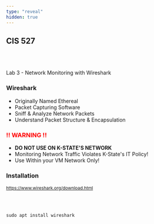 ```yaml
---
type: "reveal"
hidden: true
---
```

<section>
	<h2>CIS 527</h2><br><br><p>Lab 3 - Network Monitoring with Wireshark</p>
</section>
<section>
	<h3>Wireshark</h3>
	<ul>
		<li>Originally Named Ethereal</li>
		<li>Packet Capturing Software</li>
		<li>Sniff & Analyze Network Packets</li>
		<li>Understand Packet Structure & Encapsulation</li>
	</ul>
</section>
<section>
	<h3 style="color: red !important">!! WARNING !!</h3>
	<ul>
		<li><b>DO NOT USE ON K-STATE'S NETWORK</b></li>
		<li>Monitoring Network Traffic Violates K-State's IT Policy!</li>
		<li>Use Within your VM Network Only!</li>
	</ul>
</section>
<section>
	<h3>Installation</h3>
	<p style="font-size: .85em !important;"><a href="https://www.wireshark.org/download.html">https://www.wireshark.org/download.html</a></p>
	<br><br>
	<pre><code>sudo apt install wireshark</code></pre>
</section>
